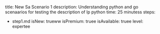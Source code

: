title: New Sa Scenario 1
description: Understanding python and go scenaarios for testing the description of lp python
time: 25 minutess
steps:
  - step1.md
isNew: trueww
isPremium: truee
isAvailable: truee
level: expertee
